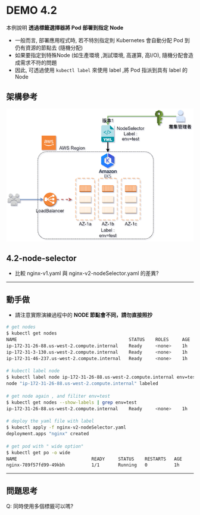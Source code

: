 # DEMO 4.2

本例說明 **透過標籤選擇器將 Pod 部署到指定 Node**

-  一般而言, 部署應用程式時, 若不特別指定則 Kubernetes 會自動分配 Pod 到仍有資源的節點去 (隨機分配)  
-  如果要指定到特殊Node (如生產環境 ,測試環境, 高運算, 高I/O), 隨機分配會造成需求不符的問題
-  因此, 可透過使用 `kubectl label` 來使用 label ,將 Pod 指派到具有 label 的 Node


## 架構參考

![](node-selector.png)


## 4.2-node-selector

-  比較 nginx-v1.yaml 與 nginx-v2-nodeSelector.yaml 的差異?

---
## 動手做

-  請注意實際演練過程中的 **NODE 節點會不同，請勿直接照抄**

```bash
# get nodes
$ kubectl get nodes
NAME                                          STATUS    ROLES     AGE       VERSION
ip-172-31-26-88.us-west-2.compute.internal    Ready     <none>    1h        v1.10.3
ip-172-31-3-130.us-west-2.compute.internal    Ready     <none>    1h        v1.10.3
ip-172-31-46-237.us-west-2.compute.internal   Ready     <none>    1h        v1.10.3

# kubectl label node
$ kubectl label node ip-172-31-26-88.us-west-2.compute.internal env=test
node "ip-172-31-26-88.us-west-2.compute.internal" labeled

# get node again , and filiter env=test
$ kubectl get nodes --show-labels | grep env=test
ip-172-31-26-88.us-west-2.compute.internal    Ready     <none>    1h        v1.10.3   asgnode=true,beta.kubernetes.io/arch=amd64,beta.kubernetes.io/instance-type=t2.medium,beta.kubernetes.io/os=linux,env=test,failure-domain.beta.kubernetes.io/region=us-west-2,failure-domain.beta.kubernetes.io/zone=us-west-2b,kubernetes.io/hostname=ip-172-31-26-88.us-west-2.compute.internal

# deploy the yaml file with label  
$ kubectl apply -f nginx-v2-nodeSelector.yaml
deployment.apps "nginx" created

# get pod with " wide option"
$ kubectl get po -o wide
NAME                            READY     STATUS    RESTARTS   AGE       IP              NODE
nginx-789f57fd99-49kbh          1/1       Running   0          1h        172.31.24.95    ip-172-31-26-88.us-west-2.compute.internal

```

---
## 問題思考

Q: 同時使用多個標籤可以嗎?
